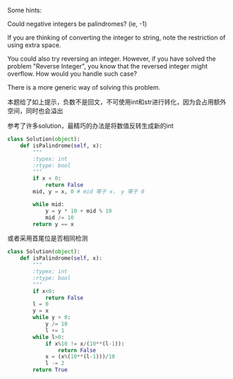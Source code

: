 Some hints:

Could negative integers be palindromes? (ie, -1)

If you are thinking of converting the integer to string, note the restriction of using extra space.

You could also try reversing an integer. However, if you have solved the problem "Reverse Integer", you know that the reversed integer might overflow. How would you handle such case?

There is a more generic way of solving this problem.

本题给了如上提示，负数不是回文，不可使用int和str进行转化，因为会占用额外空间，同时也会溢出

参考了许多solution，最精巧的办法是将数值反转生成新的int
```python
class Solution(object):
    def isPalindrome(self, x):
        """
        :typex: int
        :rtype: bool
        """
        if x < 0:
            return False
        mid, y = x, 0 # mid 等于 x， y 等于 0

        while mid:
            y = y * 10 + mid % 10
            mid /= 10
        return y == x
```
 

或者采用首尾位是否相同检测
```python
class Solution(object):
    def isPalindrome(self, x):
        """
        :typex: int
        :rtype: bool
        """
        if x<0:
            return False
        l = 0
        y = x
        while y > 0:
            y /= 10
            l += 1
        while l>0:
            if x%10 != x/(10**(l-1)):
                return False
            x = (x%(10**(l-1)))/10
            l -= 2
        return True
```
